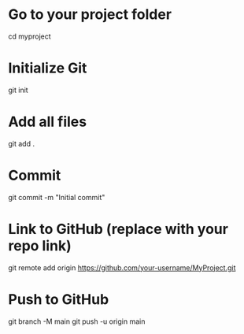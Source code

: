 # Go to your project folder
cd myproject

# Initialize Git
git init

# Add all files
git add .

# Commit
git commit -m "Initial commit"

# Link to GitHub (replace with your repo link)
git remote add origin https://github.com/your-username/MyProject.git

# Push to GitHub
git branch -M main
git push -u origin main
